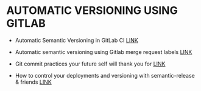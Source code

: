# AUTOMATIC VERSIONING USING GITLAB

* Automatic Semantic Versioning in GitLab CI
[LINK](https://threedots.tech/post/automatic-semantic-versioning-in-gitlab-ci/)

* Automatic semantic versioning using Gitlab merge request labels
[LINK](https://medium.com/wbaa/automatic-semantic-versioning-using-gitlab-merge-request-labels-f58aae4f82cc)

* Git commit practices your future self will thank you for
[LINK](https://victoria.dev/verbose/git-commit-practices-your-future-self-will-thank-you-for/)

* How to control your deployments and versioning with semantic-release & friends
[LINK](https://blog.logrocket.com/never-guess-about-project-history-again-31f65091f668/)